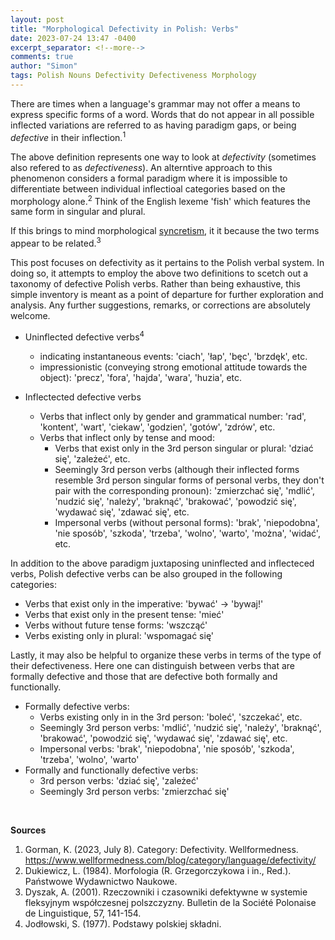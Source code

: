 ```yaml
---
layout: post
title: "Morphological Defectivity in Polish: Verbs"
date: 2023-07-24 13:47 -0400
excerpt_separator: <!--more-->
comments: true
author: "Simon"
tags: Polish Nouns Defectivity Defectiveness Morphology
---
```

There are times when a language's grammar may not offer a means to express specific forms of a word. Words that do not appear in all possible inflected variations are referred to as having paradigm gaps, or being *defective* in their inflection.<sup>1</sup>
<!--more-->

The above definition represents one way to look at *defectivity* (sometimes also refered to as *defectiveness*). An alterntive approach to this phenomenon considers a formal paradigm where it is impossible to differentiate between individual inflectioal categories based on the morphology alone.<sup>2</sup>  Think of the English lexeme 'fish' which features the same form in singular and plural.

If this brings to mind morphological [syncretism](https://en.wikipedia.org/wiki/Syncretism_(linguistics)), it it because the two terms appear to be related.<sup>3</sup>

This post focuses on defectivity as it pertains to the Polish verbal system.  In doing so, it attempts to employ the above two definitions to scetch out a taxonomy of defective Polish verbs.  Rather than being exhaustive, this simple inventory is meant as a point of departure for further exploration and analysis.  Any further suggestions, remarks, or corrections are absolutely welcome.

- Uninflected defective verbs<sup>4</sup>
    - indicating instantaneous events: 'ciach', 'łap', 'bęc', 'brzdęk', etc.
    - impressionistic (conveying strong emotional attitude towards the object): 'precz', 'fora', 'hajda', 'wara', 'huzia', etc.

- Inflectected defective verbs
    - Verbs that inflect only by gender and grammatical number: 'rad', 'kontent', 'wart', 'ciekaw', 'godzien', 'gotów', 'zdrów', etc.
    - Verbs that inflect only by tense and mood:
        - Verbs that exist only in the 3rd person singular or plural: 'dziać się', 'zależeć', etc.
        - Seemingly 3rd person verbs (although their inflected forms resemble 3rd person singular forms of personal verbs, they don't pair with the corresponding pronoun): 'zmierzchać się', 'mdlić', 'nudzić się', 'należy', 'braknąć', 'brakować', 'powodzić się', 'wydawać się', 'zdawać się', etc.
        - Impersonal verbs (without personal forms): 'brak', 'niepodobna', 'nie sposób', 'szkoda', 'trzeba', 'wolno', 'warto', 'można', 'widać', etc.

In addition to the above paradigm juxtaposing uninflected and inflecteced verbs, Polish defective verbs can be also grouped in the following categories:

- Verbs that exist only in the imperative: 'bywać' &rarr; 'bywaj!'
- Verbs that exist only in the present tense: 'mieć'
- Verbs without future tense forms: 'wszcząć'
- Verbs existing only in plural: 'wspomagać się'

Lastly, it may also be helpful to organize these verbs in terms of the type of their defectiveness.  Here one can distinguish between verbs that are formally defective and those that are defective both formally and functionally.

- Formally defective verbs:
    - Verbs existing only in in the 3rd person: 'boleć', 'szczekać', etc.
    - Seemingly 3rd person verbs: 'mdlić', 'nudzić się', 'należy', 'braknąć', 'brakować', 'powodzić się', 'wydawać się', 'zdawać się', etc.
    - Impersonal verbs:  'brak', 'niepodobna', 'nie sposób', 'szkoda', 'trzeba', 'wolno', 'warto'
- Formally and functionally defective verbs:
    - 3rd person verbs: 'dziać się', 'zależeć'
    - Seemingly 3rd person verbs: 'zmierzchać się'

&nbsp;
&nbsp;

**Sources**<br>
1. Gorman, K. (2023, July 8). Category: Defectivity. Wellformedness. https://www.wellformedness.com/blog/category/language/defectivity/
2. Dukiewicz, L. (1984). Morfologia (R. Grzegorczykowa i in., Red.). Państwowe Wydawnictwo Naukowe.
3. Dyszak, A. (2001). Rzeczowniki i czasowniki defektywne w systemie fleksyjnym współczesnej polszczyzny. Bulletin de la Société Polonaise de Linguistique, 57, 141-154.
4. Jodłowski, S. (1977). Podstawy polskiej składni.